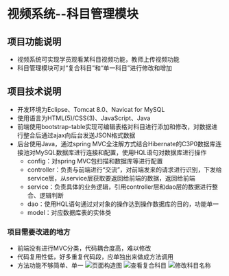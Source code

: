 # 视频系统--科目管理模块
## 项目功能说明
* 视频系统可实现学员观看某科目视频功能，教师上传视频功能
* 科目管理模块可对“复合科目”和“单一科目”进行修改和增加
## 项目技术说明
* 开发环境为Eclipse、Tomcat 8.0、Navicat for MySQL
* 使用语言为HTML(5)/CSS(3)、JavaScript、Java
* 前端使用bootstrap-table实现可编辑表格对科目进行添加和修改，对数据进行整合后通过ajax向后台发送JSON格式数据
* 后台使用Java，通过spring MVC全注解方式结合Hibernate的C3P0数据库连接池对MySQL数据库进行连接和配置，使用HQL语句对数据库进行操作
	* config：对spring MVC包扫描和数据库等进行配置
	* controller：负责与前端进行“交流”，对前端发来的请求进行识别，下发给service层，从service层获取要返回给前端的数据，返回给前端
	* service：负责具体的业务逻辑，引用controller层和dao层的数据进行整合、逻辑判断
	* dao：使用HQL语句通过对对象的操作达到操作数据库的目的，功能单一
	* model：对应数据库表的实体类
### 项目需要改进的地方
* 前端没有进行MVC分类，代码耦合度高，难以修改
* 代码复用性低，好多重复代码段，应单独出来做成方法调用
* 方法功能不够简单、单一
![页面构造图](https://github.com/enka33/subjectManagement/raw/gh-pages/pagesPic/构造图.png)
![查看复合科目](https://github.com/enka33/subjectManagement/raw/gh-pages/pagesPic/复合科目查看.png)
![修改科目名称](https://github.com/enka33/subjectManagement/raw/gh-pages/pagesPic/修改名称.png)
